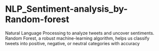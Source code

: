 # NLP_Sentiment-analysis_by-Random-forest
 Natural Language Processing to analyze tweets and uncover sentiments. Random Forest, a robust machine-learning algorithm, helps us classify tweets into positive, negative, or neutral categories with accuracy

